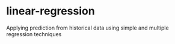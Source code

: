 # linear-regression
Applying prediction from historical data using simple and multiple regression techniques
